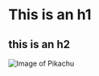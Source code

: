 # This is an h1
## this is an h2
![Image of Pikachu](https://upload.wikimedia.org/wikipedia/en/thumb/7/73/Pikachu_artwork_for_Pok%C3%A9mon_Red_and_Blue.webp/220px-Pikachu_artwork_for_Pok%C3%A9mon_Red_and_Blue.webp.png)
